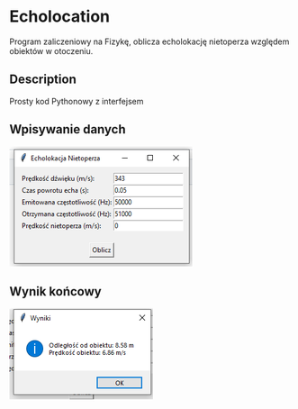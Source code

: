 # Echolocation
Program zaliczeniowy na Fizykę, oblicza echolokację nietoperza względem obiektów w otoczeniu.

## Description
Prosty kod Pythonowy z interfejsem

## Wpisywanie danych 
![](screen1.png)

## Wynik końcowy
![](screen2.png)
